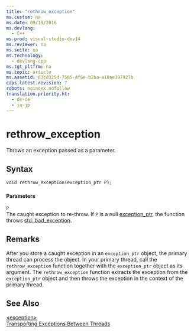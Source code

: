 ```yaml
---
title: "rethrow_exception"
ms.custom: na
ms.date: 09/19/2016
ms.devlang: 
  - C++
ms.prod: visual-studio-dev14
ms.reviewer: na
ms.suite: na
ms.technology: 
  - devlang-cpp
ms.tgt_pltfrm: na
ms.topic: article
ms.assetid: 63cd325d-7585-4f6e-b2ba-a10ae397927b
caps.latest.revision: 7
robots: noindex,nofollow
translation.priority.ht: 
  - de-de
  - ja-jp
---
```

# rethrow_exception
Throws an exception passed as a parameter.  
  
## Syntax  
  
```vb  
void rethrow_exception(exception_ptr P);  
```  
  
#### Parameters  
 `P`  
 The caught exception to re-throw. If `P` is a null [exception_ptr](../vs140/exception_ptr.md), the function throws [std::bad_exception](../vs140/bad_exception-Class.md).  
  
## Remarks  
 After you store a caught exception in an `exception_ptr` object, the primary thread can process the object. In your primary thread, call the `rethrow_exception` function together with the `exception_ptr` object as its argument. The `rethrow_exception` function extracts the exception from the `exception_ptr` object and then throws the exception in the context of the primary thread.  
  
## See Also  
 [<exception\>](../vs140/-exception-.md)   
 [Transporting Exceptions Between Threads](../vs140/Transporting-Exceptions-Between-Threads.md)